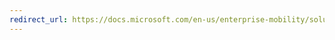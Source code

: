 ```yaml
---
redirect_url: https://docs.microsoft.com/en-us/enterprise-mobility/solutions/fasttrack-how-to-enroll-in-mfa
---
```

